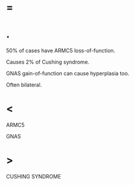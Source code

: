 # =

# .

50% of cases have ARMC5 loss-of-function.

Causes 2% of Cushing syndrome.

GNAS gain-of-function can cause hyperplasia too.

Often bilateral.

# <

ARMC5

GNAS

# >

CUSHING SYNDROME
